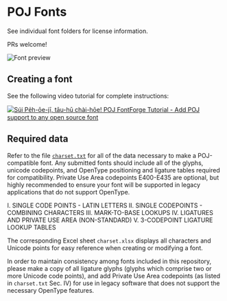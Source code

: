 # POJ Fonts

See individual font folders for license information.

PRs welcome!

![Font preview](https://github.com/aiongg/POJFonts/blob/master/preview.png?raw=true)

## Creating a font

See the following video tutorial for complete instructions:

[![Súi Pe̍h-ōe-jī, tāu-hū chài-hōe! POJ FontForge Tutorial - Add POJ support to any open source font
](https://img.youtube.com/vi/_KAJxOPsk7w/0.jpg)](https://www.youtube.com/watch?v=_KAJxOPsk7w)

## Required data

Refer to the file [`charset.txt`](charset.txt) for all of the data necessary to make a POJ-compatible font. Any submitted fonts should include all of the glyphs, unicode codepoints, and OpenType positioning and ligature tables required for compatibility. Private Use Area codepoints E400-E435 are optional, but highly recommended to ensure your font will be supported in legacy applications that do not support OpenType.

I. SINGLE CODE POINTS - LATIN LETTERS
II. SINGLE CODEPOINTS - COMBINING CHARACTERS
III. MARK-TO-BASE LOOKUPS
IV. LIGATURES AND PRIVATE USE AREA (NON-STANDARD)
V. 3-CODEPOINT LIGATURE LOOKUP TABLES

The corresponding Excel sheet `charset.xlsx` displays all characters and
Unicode points for easy reference when creating or modifying a font.

In order to maintain consistency among fonts included in this repository,
please make a copy of all ligature glyphs (glyphs which comprise two
or more Unicode code points), and add Private Use Area codepoints
(as listed in `charset.txt` Sec. IV) for use in legacy software that
does not support the necessary OpenType features.
